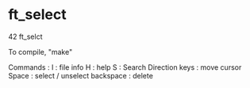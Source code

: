 # ft_select

42 ft_selct

To compile, "make"

Commands : 
I : file info
H : help
S : Search
Direction keys : move cursor
Space : select / unselect
backspace : delete
